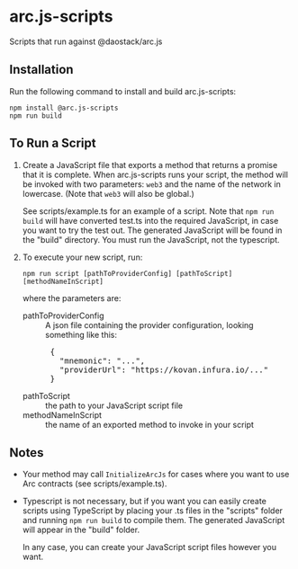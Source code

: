 # arc.js-scripts
Scripts that run against @daostack/arc.js

## Installation

Run the following command to install and build arc.js-scripts:

```
npm install @arc.js-scripts
npm run build
```

## To Run a Script

1. Create a JavaScript file that exports a method that returns a promise that it is complete.
 When arc.js-scripts runs your script, the method will be invoked with two parameters: `web3` and the name of the network in lowercase. (Note that `web3` will also be global.)
 
    See scripts/example.ts for an example of a script. Note that `npm run build` will have converted test.ts into the required JavaScript, in case you want to try the test out.  The generated JavaScript will be found in the "build" directory.  You must run the JavaScript, not the typescript.
2. To execute your new script, run:

    `npm run script [pathToProviderConfig] [pathToScript] [methodNameInScript]`

    where the parameters are:

    <dl>
    <dt>pathToProviderConfig</dt>
    <dd>A json file containing the provider configuration, looking something like this:
      <pre>
    {
      "mnemonic": "...",
      "providerUrl": "https://kovan.infura.io/..."
    }</pre>
      </dd>
    <dt>pathToScript</dt><dd>the path to your JavaScript script file</dd>
    <dt>methodNameInScript</dt><dd>the name of an exported method to invoke in your script</dd>
    </dl>

## Notes

* Your method may call `InitializeArcJs` for cases where you want to use Arc contracts (see scripts/example.ts).

* Typescript is not necessary, but if you want you can easily create scripts using TypeScript by placing your .ts files in the "scripts" folder and running `npm run build` to compile them.  The generated JavaScript will appear in the "build" folder.

    In any case, you can create your JavaScript script files however you want.
